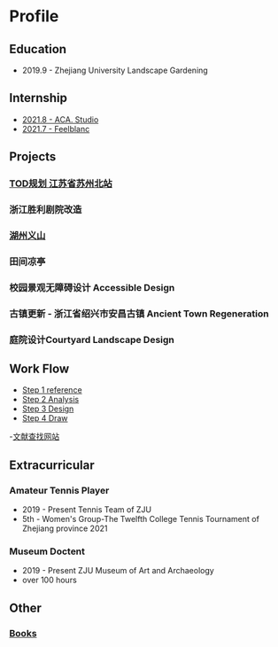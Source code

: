 # Profile
## Education
- 2019.9 - Zhejiang University Landscape Gardening

## Internship
- [2021.8 - ACA. Studio](internwork/aca.md)
- [2021.7 - Feelblanc](internwork/feelblanc.md)

## Projects
### [TOD规划 江苏省苏州北站](/Project/TOD/index.md)
### 浙江胜利剧院改造
### [湖州义山](/Project/湖州/index.md)
### 田间凉亭
### 校园景观无障碍设计 Accessible Design 
### 古镇更新 - 浙江省绍兴市安昌古镇 Ancient Town Regeneration 
### 庭院设计Courtyard Landscape Design 

## Work Flow
- [Step 1 reference](website/path/reference.md)
- [Step 2 Analysis](website/path/analysis.md)
- [Step 3 Design](website/path/design.md)
- [Step 4 Draw](website/path/draw.md)

-[文献查找网站](website/path/文献.md)

## Extracurricular
### Amateur Tennis Player
- 2019 - Present Tennis Team of ZJU   
- 5th - Women's Group-The Twelfth College Tennis Tournament of Zhejiang province 2021

### Museum Doctent
- 2019 - Present ZJU Museum of Art and Archaeology
- over 100 hours

## Other
### [Books](other/books.md)


